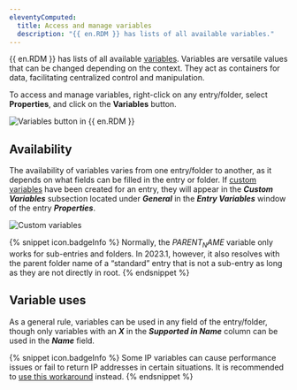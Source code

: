 ```yaml
---
eleventyComputed:
  title: Access and manage variables
  description: "{{ en.RDM }} has lists of all available variables."
---
```

{{ en.RDM }} has lists of all available [variables](/rdm/concepts/intermediate-concepts/variables/). Variables are versatile values that can be changed depending on the context. They act as containers for data, facilitating centralized control and manipulation.

To access and manage variables, right-click on any entry/folder, select **Properties**, and  click on the **Variables** button.

![Variables button in {{ en.RDM }}](https://cdnweb.devolutions.net/docs/RDMW4006_2024_1.png)

## Availability 
The availability of variables varies from one entry/folder to another, as it depends on what fields can be filled in the entry or folder. If [custom variables](/kb/remote-desktop-manager/knowledge-base/manage-custom-variables/) have been created for an entry, they will appear in the ***Custom Variables*** subsection located under ***General*** in the ***Entry Variables*** window of the entry ***Properties***.

![Custom variables](https://cdnweb.devolutions.net/docs/RDMW4007_2024_1.png)

{% snippet icon.badgeInfo %}
Normally, the $PARENT_NAME$ variable only works for sub-entries and folders. In 2023.1, however, it also resolves with the parent folder name of a “standard” entry that is not a sub-entry as long as they are not directly in root.
{% endsnippet %}

## Variable uses
As a general rule, variables can be used in any field of the entry/folder, though only variables with an ***X*** in the ***Supported in Name*** column can be used in the ***Name*** field. 

{% snippet icon.badgeInfo %}
Some IP variables can cause performance issues or fail to return IP addresses in certain situations. It is recommended to [use this workaround](/kb/remote-desktop-manager/knowledge-base/ip-variables/) instead.
{% endsnippet %}